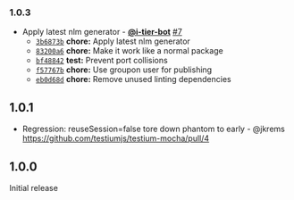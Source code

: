 ### 1.0.3

* Apply latest nlm generator - **[@i-tier-bot](https://github.com/i-tier-bot)** [#7](https://github.com/testiumjs/testium-mocha/pull/7)
  - [`3b6873b`](https://github.com/testiumjs/testium-mocha/commit/3b6873bab0051afce37ae7ef0ba92111c642f516) **chore:** Apply latest nlm generator
  - [`83200a6`](https://github.com/testiumjs/testium-mocha/commit/83200a6ff003b9e83cf6dc00fadd815e355a10e2) **chore:** Make it work like a normal package
  - [`bf48842`](https://github.com/testiumjs/testium-mocha/commit/bf48842da3e6eca918d5e40f636bfecd3a94aa63) **test:** Prevent port collisions
  - [`f57767b`](https://github.com/testiumjs/testium-mocha/commit/f57767baba7f8e6a126757a6836f478f7632afac) **chore:** Use groupon user for publishing
  - [`eb0d68d`](https://github.com/testiumjs/testium-mocha/commit/eb0d68d495eeab3804ba3489272038f8b7a06acd) **chore:** Remove unused linting dependencies


1.0.1
-----
* Regression: reuseSession=false tore down phantom to early - @jkrems
  https://github.com/testiumjs/testium-mocha/pull/4

1.0.0
-----
Initial release
